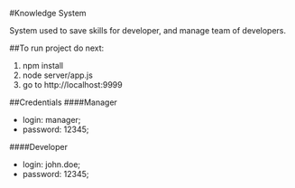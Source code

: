 #Knowledge System

System used to save skills for developer, and manage team of developers.
 
 ##To run project do next:
 1. npm install
 2. node server/app.js
 3. go to http://localhost:9999
 
 ##Credentials
 ####Manager
 * login: manager;
 * password: 12345;
 
 ####Developer
  * login: john.doe;
  * password: 12345;

